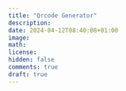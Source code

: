 ```yaml
---
title: "Qrcode Generator"
description: 
date: 2024-04-12T08:40:08+01:00
image: 
math: 
license: 
hidden: false
comments: true
draft: true
---
```




